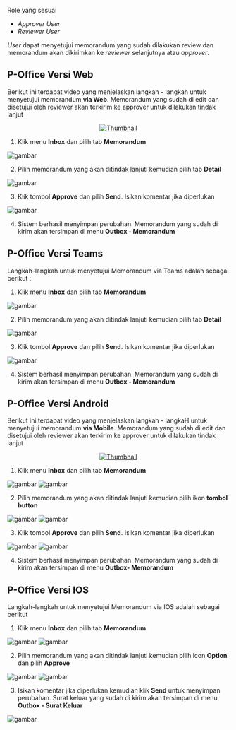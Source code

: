 Role yang sesuai

- *Approver User*
- *Reviewer User*

*User* dapat menyetujui memorandum yang sudah dilakukan review dan memorandum akan dikirimkan ke *reviewer* selanjutnya atau *approver*. 

## **P-Office Versi Web**

Berikut ini terdapat video yang menjelaskan langkah - langkah untuk menyetujui memorandum **via Web**. Memorandum yang sudah di edit dan disetujui oleh reviewer akan terkirim ke approver untuk dilakukan tindak lanjut

<div align="center">
  <a href="https://www.youtube.com/watch?v=lg242g52Gwg"><img src="https://img.youtube.com/vi/lg242g52Gwg/0.jpg" alt="Thumbnail"></a>
</div>

1. Klik menu **Inbox** dan pilih tab **Memorandum**

![gambar](Memorandum/MM_Web/MM-36.png)

2. Pilih memorandum yang akan ditindak lanjuti kemudian pilih tab **Detail**

![gambar](Memorandum/MM_Web/MM-37.png)

3. Klik tombol **Approve** dan pilih **Send**. Isikan komentar jika diperlukan

![gambar](Memorandum/MM_Web/MM-38.png)

4. Sistem berhasil menyimpan perubahan. Memorandum yang sudah di kirim akan tersimpan di menu **Outbox - Memorandum**

## **P-Office Versi Teams**

Langkah-langkah untuk menyetujui Memorandum via Teams adalah sebagai berikut :

1. Klik menu **Inbox** dan pilih tab **Memorandum**

![gambar](Memorandum/MM_Teams/MM36.png)

2. Pilih memorandum yang akan ditindak lanjuti kemudian pilih tab **Detail**

![gambar](Memorandum/MM_Teams/MM37.png)

3. Klik tombol **Approve** dan pilih **Send**. Isikan komentar jika diperlukan

![gambar](Memorandum/MM_Teams/MM38.png)

4. Sistem berhasil menyimpan perubahan. Memorandum yang sudah di kirim akan tersimpan di menu **Outbox - Memorandum**

## **P-Office Versi Android**

Berikut ini terdapat video yang menjelaskan langkah - langkaH untuk menyetujui memorandum **via Mobile**. Memorandum yang sudah di edit dan disetujui oleh reviewer akan terkirim ke approver untuk dilakukan tindak lanjut

<div align="center">
  <a href="https://www.youtube.com/watch?v=lg242g52Gwg"><img src="https://img.youtube.com/vi/lg242g52Gwg/0.jpg" alt="Thumbnail"></a>
</div>

1. Klik menu **Inbox** dan pilih tab **Memorandum**

![gambar](Memorandum/MM_Android/Setujumemo/A01.jpg) ![gambar](Memorandum/MM_Android/Setujumemo/A02.jpg)

2. Pilih memorandum yang akan ditindak lanjuti kemudian pilih ikon **tombol button**

![gambar](Memorandum/MM_Android/Setujumemo/A03.jpg) ![gambar](Memorandum/MM_Android/Setujumemo/A04.jpg)

3. Klik tombol **Approve** dan pilih **Send**. Isikan komentar jika diperlukan

![gambar](Memorandum/MM_Android/Setujumemo/A05.jpg) ![gambar](Memorandum/MM_Android/Setujumemo/A06.jpg)

4. Sistem berhasil menyimpan perubahan. Memorandum yang sudah di kirim akan tersimpan di menu **Outbox- Memorandum**

## **P-Office Versi IOS**

Langkah-langkah untuk menyetujui Memorandum via IOS adalah sebagai berikut

1. Klik menu **Inbox** dan pilih tab **Memorandum**

![gambar](Memorandum/MM_IOS/MM-35.png) ![gambar](Memorandum/MM_IOS/MM-36.png)

2.	Pilih memorandum yang akan ditindak lanjuti kemudian pilih icon **Option** dan pilih **Approve**

![gambar](Memorandum/MM_IOS/MM-37.png) ![gambar](Memorandum/MM_IOS/MM-38.png)

3.	Isikan komentar jika diperlukan kemudian klik **Send** untuk menyimpan perubahan. Surat keluar yang sudah di kirim akan tersimpan di menu **Outbox - Surat Keluar**

![gambar](Memorandum/MM_IOS/MM-39.png)